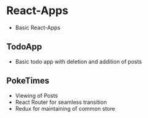 # React-Apps
* Basic React-Apps

## TodoApp
* Basic todo app with deletion and addition of posts

## PokeTimes
* Viewing of Posts
* React Router for seamless transition
* Redux for maintaining of common store
